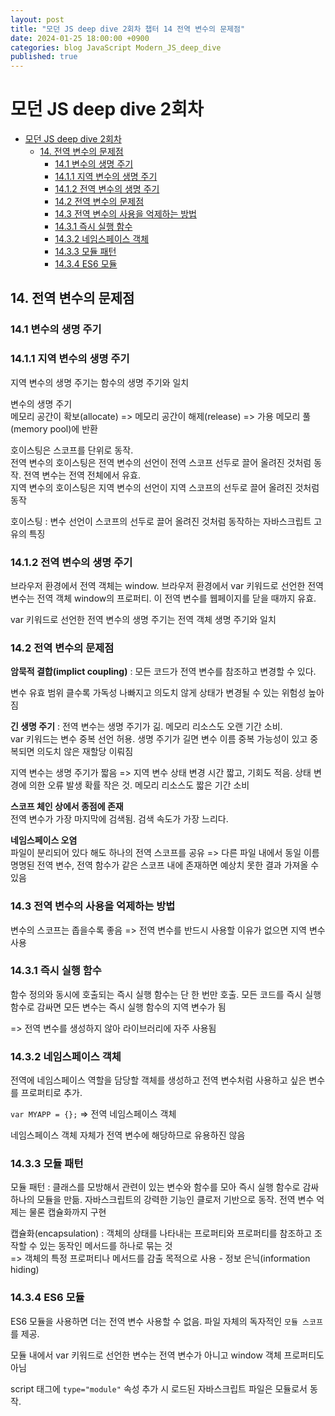 ```yaml
---
layout: post
title: "모던 JS deep dive 2회차 챕터 14 전역 변수의 문제점"
date: 2024-01-25 18:00:00 +0900
categories: blog JavaScript Modern_JS_deep_dive
published: true
---
```


# 모던 JS deep dive 2회차

- [모던 JS deep dive 2회차](#모던-js-deep-dive-2회차)
  - [14. 전역 변수의 문제점](#14-전역-변수의-문제점)
    - [14.1 변수의 생명 주기](#141-변수의-생명-주기)
    - [14.1.1 지역 변수의 생명 주기](#1411-지역-변수의-생명-주기)
    - [14.1.2 전역 변수의 생명 주기](#1412-전역-변수의-생명-주기)
    - [14.2 전역 변수의 문제점](#142-전역-변수의-문제점)
    - [14.3 전역 변수의 사용을 억제하는 방법](#143-전역-변수의-사용을-억제하는-방법)
    - [14.3.1 즉시 실행 함수](#1431-즉시-실행-함수)
    - [14.3.2 네임스페이스 객체](#1432-네임스페이스-객체)
    - [14.3.3 모듈 패턴](#1433-모듈-패턴)
    - [14.3.4 ES6 모듈](#1434-es6-모듈)

## 14. 전역 변수의 문제점

### 14.1 변수의 생명 주기

### 14.1.1 지역 변수의 생명 주기

지역 변수의 생명 주기는 함수의 생명 주기와 일치

변수의 생명 주기  
메모리 공간이 확보(allocate) => 메모리 공간이 해제(release) => 가용 메모리 풀(memory pool)에 반환

호이스팅은 스코프를 단위로 동작.  
전역 변수의 호이스팅은 전역 변수의 선언이 전역 스코프 선두로 끌어 올려진 것처럼 동작. 전역 변수는 전역 전체에서 유효.  
지역 변수의 호이스팅은 지역 변수의 선언이 지역 스코프의 선두로 끌어 올려진 것처럼 동작

호이스팅 : 변수 선언이 스코프의 선두로 끌어 올려진 것처럼 동작하는 자바스크립트 고유의 특징

### 14.1.2 전역 변수의 생명 주기

브라우저 환경에서 전역 객체는 window. 브라우저 환경에서 var 키워드로 선언한 전역 변수는 전역 객체 window의 프로퍼티. 이 전역 변수를 웹페이지를 닫을 때까지 유효.

var 키워드로 선언한 전역 변수의 생명 주기는 전역 객체 생명 주기와 일치

### 14.2 전역 변수의 문제점

**암묵적 결합(implict coupling)** : 모든 코드가 전역 변수를 참조하고 변경할 수 있다.

변수 유효 범위 클수록 가독성 나빠지고 의도치 않게 상태가 변경될 수 있는 위험성 높아짐

**긴 생명 주기** : 전역 변수는 생명 주기가 긺. 메모리 리소스도 오랜 기간 소비.  
var 키워드는 변수 중복 선언 허용. 생명 주기가 길면 변수 이름 중복 가능성이 있고 중복되면 의도치 않은 재할당 이뤄짐

지역 변수는 생명 주기가 짧음 => 지역 변수 상태 변경 시간 짧고, 기회도 적음. 상태 변경에 의한 오류 발생 확률 작은 것. 메모리 리소스도 짧은 기간 소비

**스코프 체인 상에서 종점에 존재**  
전역 변수가 가장 마지막에 검색됨. 검색 속도가 가장 느리다.

**네임스페이스 오염**  
파일이 분리되어 있다 해도 하나의 전역 스코프를 공유 => 다른 파일 내에서 동일 이름 명명된 전역 변수, 전역 함수가 같은 스코프 내에 존재하면 예상치 못한 결과 가져올 수 있음

### 14.3 전역 변수의 사용을 억제하는 방법

변수의 스코프는 좁을수록 좋음 => 전역 변수를 반드시 사용할 이유가 없으면 지역 변수 사용

### 14.3.1 즉시 실행 함수

함수 정의와 동시에 호출되는 즉시 실행 함수는 단 한 번만 호출. 모든 코드를 즉시 실행 함수로 감싸면 모든 변수는 즉시 실행 함수의 지역 변수가 됨

=> 전역 변수를 생성하지 않아 라이브러리에 자주 사용됨

### 14.3.2 네임스페이스 객체

전역에 네임스페이스 역할을 담당할 객체를 생성하고 전역 변수처럼 사용하고 싶은 변수를 프로퍼티로 추가.

`var MYAPP = {};` => 전역 네임스페이스 객체

네임스페이스 객체 자체가 전역 변수에 해당하므로 유용하진 않음

### 14.3.3 모듈 패턴

모듈 패턴 : 클래스를 모방해서 관련이 있는 변수와 함수를 모아 즉시 실행 함수로 감싸 하나의 모듈을 만듦. 자바스크립트의 강력한 기능인 클로저 기반으로 동작. 전역 변수 억제는 물론 캡슐화까지 구현

캡슐화(encapsulation) : 객체의 상태를 나타내는 프로퍼티와 프로퍼티를 참조하고 조작할 수 있는 동작인 메서드를 하나로 묶는 것  
=> 객체의 특정 프로퍼티나 메서드를 감출 목적으로 사용 - 정보 은닉(information hiding)

### 14.3.4 ES6 모듈

ES6 모듈을 사용하면 더는 전역 변수 사용할 수 없음. 파일 자체의 독자적인 `모듈 스코프`를 제공.

모듈 내에서 var 키워드로 선언한 변수는 전역 변수가 아니고 window 객체 프로퍼티도 아님

script 태그에 `type="module"` 속성 추가 시 로드된 자바스크립트 파일은 모듈로서 동작.
